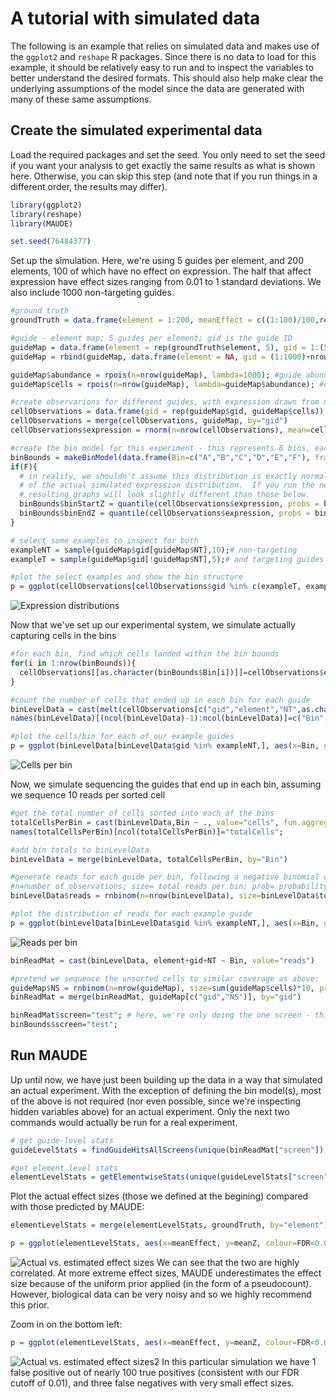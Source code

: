 # A tutorial with simulated data

The following is an example that relies on simulated data and makes use of the `ggplot2` and `reshape` R packages.  Since there is no data to load for this example, it should be relatively easy to run and to inspect the variables to better understand the desired formats.  This should also help make clear the underlying assumptions of the model since the data are generated with many of these same assumptions.

## Create the simulated experimental data
Load the required packages and set the seed.  You only need to set the seed if you want your analysis to get exactly the same results as what is shown here.  Otherwise, you can skip this step (and note that if you run things in a different order, the results may differ).
```R
library(ggplot2)
library(reshape)
library(MAUDE)

set.seed(76484377)
```

Set up the simulation.  Here, we're using 5 guides per element, and 200 elements, 100 of which have no effect on expression.  The half that affect expression have effect sizes ranging from 0.01 to 1 standard deviations.  We also include 1000 non-targeting guides.
```R
#ground truth
groundTruth = data.frame(element = 1:200, meanEffect = c((1:100)/100,rep(0,100))) #targeting 200 elements, half of which do nothing

#guide - element map; 5 guides per element; gid is the guide ID
guideMap = data.frame(element = rep(groundTruth$element, 5), gid = 1:(5*nrow(groundTruth)), NT=F, mean=rep(groundTruth$meanEffect, 5))
guideMap = rbind(guideMap, data.frame(element = NA, gid = (1:1000)+nrow(guideMap), NT=T, mean=0)); # 1000 non-targeting guides

guideMap$abundance = rpois(n=nrow(guideMap), lambda=1000); #guide abundance drawing from a poisson distribution with mean=1000
guideMap$cells = rpois(n=nrow(guideMap), lambda=guideMap$abundance); #cell count drawing from a poisson distribution with mean the abundance from above

#create observarions for different guides, with expression drawn from normal(mean=mean, sd=1)
cellObservations = data.frame(gid = rep(guideMap$gid, guideMap$cells))
cellObservations = merge(cellObservations, guideMap, by="gid")
cellObservations$expression = rnorm(n=nrow(cellObservations), mean=cellObservations$mean);

#create the bin model for this experiment - this represents 6 bins, each of which are 10%, where A+B+C catch the bottom ~30% and D+E+F catch the top 30%; in an actual experiment, the true captured fractions should be used here. 
binBounds = makeBinModel(data.frame(Bin=c("A","B","C","D","E","F"), fraction=rep(0.1,6)))
if(F){ 
  # in reality, we shouldn't assume this distribution is exactly normal - we can re-assign expression bin bounds based on quantiles 
  # of the actual simulated expression distribution.  If you run the next two lines, the answer will improve slightly, but the 
  # resulting graphs will look slightly different than those below.
  binBounds$binStartZ = quantile(cellObservations$expression, probs = binBounds$binStartQ);# correct for the actual distribution
  binBounds$binEndZ = quantile(cellObservations$expression, probs = binBounds$binEndQ);
}

# select some examples to inspect for both
exampleNT = sample(guideMap$gid[guideMap$NT],10);# non-targeting
exampleT = sample(guideMap$gid[!guideMap$NT],5);# and targeting guides

#plot the select examples and show the bin structure
p = ggplot(cellObservations[cellObservations$gid %in% c(exampleT, exampleNT),], aes(x=expression, group=gid, fill=NT))+geom_density(alpha=0.2) + geom_vline(xintercept = sort(unique(c(binBounds$binStartZ,binBounds$binEndZ))),colour="gray") + theme_classic() + scale_fill_manual(values=c("red","darkgray")) + xlab("Target expression") + scale_x_continuous(expand=c(0,0)) + scale_y_continuous(expand=c(0,0)) + coord_cartesian(xlim=c(min(cellObservations$expression), max(cellObservations$expression)))+ geom_segment(data=binBounds, aes(x=binStartZ, xend=binEndZ, colour=Bin, y=0, yend=0), size=5, inherit.aes = F); print(p)
```
![Expression distributions](images/20181011_simulated_sampled_expression_distributions.png "Expression distributions")


Now that we've set up our experimental system, we simulate actually capturing cells in the bins
```R
#for each bin, find which cells landed within the bin bounds
for(i in 1:nrow(binBounds)){
  cellObservations[[as.character(binBounds$Bin[i])]]=cellObservations$expression > binBounds$binStartZ[i] & cellObservations$expression < binBounds$binEndZ[i];
}

#count the number of cells that ended up in each bin for each guide
binLevelData = cast(melt(cellObservations[c("gid","element","NT",as.character(binBounds$Bin))], id.vars=c("gid","element","NT")), gid + element + NT + variable ~ ., fun.aggregate = sum)
names(binLevelData)[(ncol(binLevelData)-1):ncol(binLevelData)]=c("Bin","cells");

#plot the cells/bin for each of our example guides
p = ggplot(binLevelData[binLevelData$gid %in% exampleNT,], aes(x=Bin, group=Bin, y=cells)) +geom_boxplot(fill="darkgray")+geom_line(data=binLevelData[binLevelData$gid %in% exampleT,], aes(group=gid), colour="red")+  theme_classic()  + xlab("Expression bin") + ylab("Captured cells/bin")  + scale_y_continuous(expand=c(0,0)); print(p)
```
![Cells per bin](images/20181011_simulated_cells_per_bin.png "Cells per bin")

Now, we simulate sequencing the guides that end up in each bin, assuming we sequence 10 reads per sorted cell
```R
#get the total number of cells sorted into each of the bins
totalCellsPerBin = cast(binLevelData,Bin ~ ., value="cells", fun.aggregate = sum)
names(totalCellsPerBin)[ncol(totalCellsPerBin)]="totalCells";

#add bin totals to binLevelData
binLevelData = merge(binLevelData, totalCellsPerBin, by="Bin")

#generate reads for each guide per bin, following a negative binomial distribution
#n=number of observations; size= total reads per bin; prob= probability of not getting a read at each drawing
binLevelData$reads = rnbinom(n=nrow(binLevelData), size=binLevelData$totalCells*10, prob=1- binLevelData$cells/binLevelData$totalCells)

#plot the distribution of reads for each example guide
p = ggplot(binLevelData[binLevelData$gid %in% exampleNT,], aes(x=Bin, group=Bin, y=reads)) +geom_boxplot(fill="darkgray")+geom_line(data=binLevelData[binLevelData$gid %in% exampleT,], aes(group=gid), colour="red")+  theme_classic()  + xlab("Expression bin") + ylab("Reads/bin")  + scale_y_continuous(expand=c(0,0)); print(p)
```
![Reads per bin](images/20181011_simulated_reads_per_bin.png "Reads per bin")


```R
binReadMat = cast(binLevelData, element+gid+NT ~ Bin, value="reads")

#pretend we sequence the unsorted cells to similar coverage as above:
guideMap$NS = rnbinom(n=nrow(guideMap), size=sum(guideMap$cells)*10, prob=1- guideMap$abundance/sum(guideMap$cells))
binReadMat = merge(binReadMat, guideMap[c("gid","NS")], by="gid")

binReadMat$screen="test"; # here, we're only doing the one screen - this simulation
binBounds$screen="test";
```

## Run MAUDE

Up until now, we have just been building up the data in a way that simulated an actual experiment. With the exception of defining the bin model(s), most of the above is not required (nor even possible, since we're inspecting hidden variables above) for an actual experiment. Only the next two commands would actually be run for a real experiment.
```R
# get guide-level stats 
guideLevelStats = findGuideHitsAllScreens(unique(binReadMat["screen"]), binReadMat, binBounds)

#get element level stats
elementLevelStats = getElementwiseStats(unique(guideLevelStats["screen"]),guideLevelStats, elementIDs="element",tails="upper")
```

Plot the actual effect sizes (those we defined at the begining) compared with those predicted by MAUDE:
```R
elementLevelStats = merge(elementLevelStats, groundTruth, by="element")

p = ggplot(elementLevelStats, aes(x=meanEffect, y=meanZ, colour=FDR<0.01)) + geom_point()+geom_abline(intercept = 0, slope=1) + theme_classic() + scale_colour_manual(values=c("darkgray","red")) + xlab("True effect") + ylab("Inferred effect"); print(p)
```
![Actual vs. estimated effect sizes](images/20181011_simulated_estimated_vs_actual_effect_sizes.png "Actual vs. estimated effect sizes")
We can see that the two are highly correlated.  At more extreme effect sizes, MAUDE underestimates the effect size because of the uniform prior applied (in the form of a pseudocount).  However, biological data can be very noisy and so we highly recommend this prior.


Zoom in on the bottom left:
```R
p = ggplot(elementLevelStats, aes(x=meanEffect, y=meanZ, colour=FDR<0.01)) + geom_point()+geom_abline(intercept = 0, slope=1) + theme_classic() + scale_colour_manual(values=c("darkgray","red")) + coord_cartesian(xlim = c(0,0.1),ylim = c(0,0.1)) + xlab("True effect") + ylab("Inferred effect"); print(p)
```
![Actual vs. estimated effect sizes2](images/20181011_simulated_estimated_vs_actual_effect_sizes_zoom.png "Actual vs. estimated effect sizes2")
In this particular simulation we have 1 false positive out of nearly 100 true positives (consistent with our FDR cutoff of 0.01), and three false negatives with very small effect sizes.
